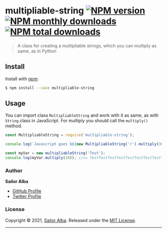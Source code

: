 # multipliable-string [![NPM version](https://img.shields.io/npm/v/multipliable-string.svg?style=flat)](https://www.npmjs.com/package/multipliable-string) [![NPM monthly downloads](https://img.shields.io/npm/dm/multipliable-string.svg?style=flat)](https://npmjs.org/package/multipliable-string) [![NPM total downloads](https://img.shields.io/npm/dt/multipliable-string.svg?style=flat)](https://npmjs.org/package/multipliable-string)

> A class for creating a multipliable strings, which you can multiply as same, as in Python

## Install

Install with [npm](https://www.npmjs.com/):

```sh
$ npm install --save multipliable-string
```

## Usage

You can import class `MultipliableString` and work with it as same, as with `String` class in JavaScript. For multiply you should call the `multiply()` method.

```js
const MultipliableString = require('multipliable-string');

console.log(`Javascript goes b${new MultipliableString('r').multiply(30)}`); //=> Javascript goes brrrrrrrrrrrrrrrrrrrrrrrrrrrrrr

const myVar = new multipliableString('Test');
console.log(myVar.multiply(10)); //=> TestTestTestTestTestTestTestTestTestTest
```

### Author

**Sailor Alba**

* [GitHub Profile](https://github.com/sailor-alba)
* [Twitter Profile](https://twitter.com/alba_sailor)

### License

Copyright © 2021, [Sailor Alba](https://twitter.com/alba_sailor).
Released under the [MIT License](LICENSE).

***